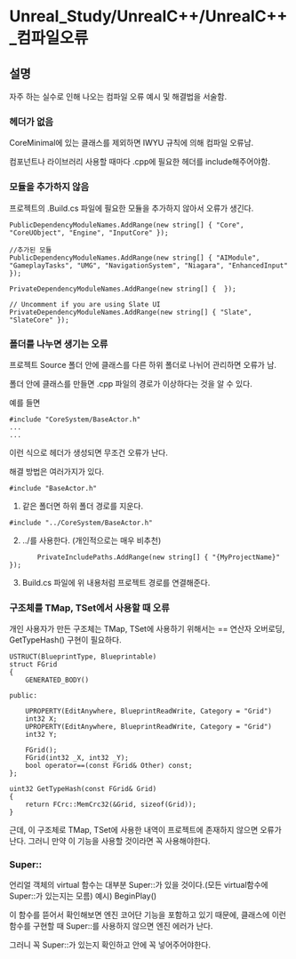 # Unreal_Study/UnrealC++/UnrealC++_컴파일오류
 
## 설명

자주 하는 실수로 인해 나오는 컴파일 오류 예시 및 해결법을 서술함.


### 헤더가 없음

CoreMinimal에 있는 클래스를 제외하면 IWYU 규칙에 의해 컴파일 오류남.

컴포넌트나 라이브러리 사용할 때마다 .cpp에 필요한 헤더를 include해주어야함.

### 모듈을 추가하지 않음

프로젝트의 .Build.cs 파일에 필요한 모듈을 추가하지 않아서 오류가 생긴다.

```
PublicDependencyModuleNames.AddRange(new string[] { "Core", "CoreUObject", "Engine", "InputCore" });

//추가된 모듈
PublicDependencyModuleNames.AddRange(new string[] { "AIModule", "GameplayTasks", "UMG", "NavigationSystem", "Niagara", "EnhancedInput" });

PrivateDependencyModuleNames.AddRange(new string[] {  });

// Uncomment if you are using Slate UI
PrivateDependencyModuleNames.AddRange(new string[] { "Slate", "SlateCore" });
```

### 폴더를 나누면 생기는 오류

프로젝트 Source 폴더 안에 클래스를 다른 하위 폴더로 나뉘어 관리하면 오류가 남.

폴더 안에 클래스를 만들면 .cpp 파일의 경로가 이상하다는 것을 알 수 있다.

예를 들면

```
#include "CoreSystem/BaseActor.h"
...
...

```

이런 식으로 헤더가 생성되면 무조건 오류가 난다.

해결 방법은 여러가지가 있다.

```
#include "BaseActor.h"
```
1. 같은 폴더면 하위 폴더 경로를 지운다.

```
#include "../CoreSystem/BaseActor.h"
```
2. ../를 사용한다. (개인적으로는 매우 비추천)


```
       PrivateIncludePaths.AddRange(new string[] { "{MyProjectName}" });
```

3. Build.cs 파일에 위 내용처럼 프로젝트 경로를 연결해준다.

### 구조체를 TMap, TSet에서 사용할 때 오류

개인 사용자가 만든 구조체는 TMap, TSet에 사용하기 위해서는 == 연산자 오버로딩, GetTypeHash() 구현이 필요하다.

```
USTRUCT(BlueprintType, Blueprintable)
struct FGrid
{
	GENERATED_BODY()

public:

	UPROPERTY(EditAnywhere, BlueprintReadWrite, Category = "Grid")
	int32 X;
	UPROPERTY(EditAnywhere, BlueprintReadWrite, Category = "Grid")
	int32 Y;

	FGrid();
	FGrid(int32 _X, int32 _Y);
	bool operator==(const FGrid& Other) const;
};

uint32 GetTypeHash(const FGrid& Grid)
{
	return FCrc::MemCrc32(&Grid, sizeof(Grid));
}

```
근데, 이 구조체로 TMap, TSet에 사용한 내역이 프로젝트에 존재하지 않으면 오류가 난다.
그러니 만약 이 기능을 사용할 것이라면 꼭 사용해야한다.

### Super::

언리얼 객체의 virtual 함수는 대부분 Super::가 있을 것이다.(모든 virtual함수에 Super::가 있는지는 모름)
예시) BeginPlay()

이 함수를 뜯어서 확인해보면 엔진 코어단 기능을 포함하고 있기 때문에, 클래스에 이런 함수를 구현할 때 Super::를 사용하지 않으면 엔진 에러가 난다.

그러니 꼭 Super::가 있는지 확인하고 안에 꼭 넣어주어야한다.